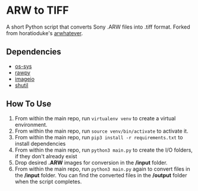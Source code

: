 # ARW to TIFF

A short Python script that converts Sony .ARW files into .tiff format. Forked from horatioduke's [arwhatever](https://github.com/horatioduke/arwhatever).

## Dependencies

- [os-sys](https://pypi.org/project/os-sys/)
- [rawpy](https://pypi.org/project/rawpy/)
- [imageio](https://pypi.org/project/imageio/)
- [shutil](https://pypi.org/project/pytest-shutil/)

## How To Use

1. From within the main repo, run `virtualenv venv` to create a virtual environment.
2. From within the main repo, run `source venv/bin/activate` to activate it.
3. From within the main repo, run `pip3 install -r requirements.txt` to install dependencies
4. From within the main repo, run `python3 main.py` to create the I/O folders, if they don't already exist
5. Drop desired **.ARW** images for conversion in the **/input** folder.
6. From within the main repo, run `python3 main.py` again to convert files in the **/input** folder. You can find the converted files in the **/output** folder when the script completes.

